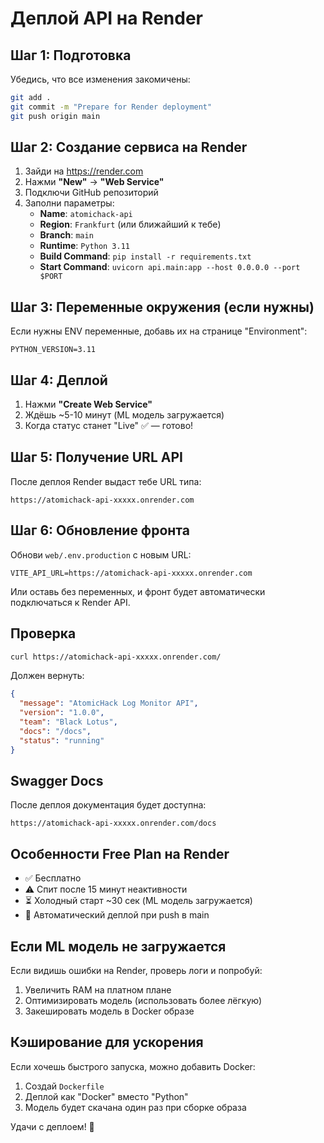 # Деплой API на Render

## Шаг 1: Подготовка

Убедись, что все изменения закомичены:
```bash
git add .
git commit -m "Prepare for Render deployment"
git push origin main
```

## Шаг 2: Создание сервиса на Render

1. Зайди на https://render.com
2. Нажми **"New"** → **"Web Service"**
3. Подключи GitHub репозиторий
4. Заполни параметры:
   - **Name**: `atomichack-api`
   - **Region**: `Frankfurt` (или ближайший к тебе)
   - **Branch**: `main`
   - **Runtime**: `Python 3.11`
   - **Build Command**: `pip install -r requirements.txt`
   - **Start Command**: `uvicorn api.main:app --host 0.0.0.0 --port $PORT`

## Шаг 3: Переменные окружения (если нужны)

Если нужны ENV переменные, добавь их на странице "Environment":
```
PYTHON_VERSION=3.11
```

## Шаг 4: Деплой

1. Нажми **"Create Web Service"**
2. Ждёшь ~5-10 минут (ML модель загружается)
3. Когда статус станет "Live" ✅ — готово!

## Шаг 5: Получение URL API

После деплоя Render выдаст тебе URL типа:
```
https://atomichack-api-xxxxx.onrender.com
```

## Шаг 6: Обновление фронта

Обнови `web/.env.production` с новым URL:
```
VITE_API_URL=https://atomichack-api-xxxxx.onrender.com
```

Или оставь без переменных, и фронт будет автоматически подключаться к Render API.

## Проверка

```bash
curl https://atomichack-api-xxxxx.onrender.com/
```

Должен вернуть:
```json
{
  "message": "AtomicHack Log Monitor API",
  "version": "1.0.0",
  "team": "Black Lotus",
  "docs": "/docs",
  "status": "running"
}
```

## Swagger Docs

После деплоя документация будет доступна:
```
https://atomichack-api-xxxxx.onrender.com/docs
```

## Особенности Free Plan на Render

- ✅ Бесплатно
- ⚠️ Спит после 15 минут неактивности
- ⏳ Холодный старт ~30 сек (ML модель загружается)
- 🔄 Автоматический деплой при push в main

## Если ML модель не загружается

Если видишь ошибки на Render, проверь логи и попробуй:

1. Увеличить RAM на платном плане
2. Оптимизировать модель (использовать более лёгкую)
3. Закешировать модель в Docker образе

## Кэширование для ускорения

Если хочешь быстрого запуска, можно добавить Docker:

1. Создай `Dockerfile`
2. Деплой как "Docker" вместо "Python"
3. Модель будет скачана один раз при сборке образа

Удачи с деплоем! 🚀
